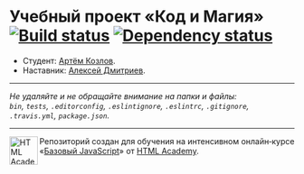 # Учебный проект «Код и Магия» [![Build status][travis-image]][travis-url] [![Dependency status][dependency-image]][dependency-url]

* Студент: [Артём Козлов](https://up.htmlacademy.ru/javascript/8/user/109874).
* Наставник: [Алексей Дмитриев](https://up.htmlacademy.ru/javascript/8/user/245991).

---

_Не удаляйте и не обращайте внимание на папки и файлы:_<br>
_`bin`, `tests`, `.editorconfig`, `.eslintignore`, `.eslintrc`, `.gitignore`, `.travis.yml`, `package.json`._

---

<a href="https://htmlacademy.ru/intensive/javascript"><img align="left" width="50" height="50" title="HTML Academy" src="https://up.htmlacademy.ru/static/img/intensive/javascript/logo-for-github.svg"></a>

Репозиторий создан для обучения на интенсивном онлайн‑курсе «[Базовый JavaScript](https://htmlacademy.ru/intensive/javascript)» от [HTML Academy](https://htmlacademy.ru).

[travis-image]: https://travis-ci.org/htmlacademy-javascript/109874-code-and-magick.svg?branch=master
[travis-url]: https://travis-ci.org/htmlacademy-javascript/109874-code-and-magick
[dependency-image]: https://david-dm.org/htmlacademy-javascript/109874-code-and-magick.svg?style=flat-square
[dependency-url]: https://david-dm.org/htmlacademy-javascript/109874-code-and-magick

